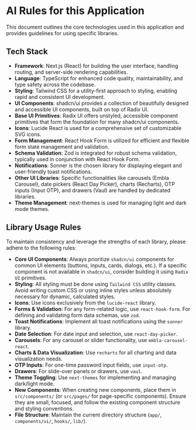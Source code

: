 # AI Rules for this Application

This document outlines the core technologies used in this application and provides guidelines for using specific libraries.

## Tech Stack

*   **Framework**: Next.js (React) for building the user interface, handling routing, and server-side rendering capabilities.
*   **Language**: TypeScript for enhanced code quality, maintainability, and type safety across the codebase.
*   **Styling**: Tailwind CSS for a utility-first approach to styling, enabling rapid and consistent UI development.
*   **UI Components**: shadcn/ui provides a collection of beautifully designed and accessible UI components, built on top of Radix UI.
*   **Base UI Primitives**: Radix UI offers unstyled, accessible component primitives that form the foundation for many shadcn/ui components.
*   **Icons**: Lucide React is used for a comprehensive set of customizable SVG icons.
*   **Form Management**: React Hook Form is utilized for efficient and flexible form state management and validation.
*   **Schema Validation**: Zod is integrated for robust schema validation, typically used in conjunction with React Hook Form.
*   **Notifications**: Sonner is the chosen library for displaying elegant and user-friendly toast notifications.
*   **Other UI Libraries**: Specific functionalities like carousels (Embla Carousel), date pickers (React Day Picker), charts (Recharts), OTP inputs (Input OTP), and drawers (Vaul) are handled by dedicated libraries.
*   **Theme Management**: next-themes is used for managing light and dark mode themes.

## Library Usage Rules

To maintain consistency and leverage the strengths of each library, please adhere to the following rules:

*   **Core UI Components**: Always prioritize `shadcn/ui` components for common UI elements (buttons, inputs, cards, dialogs, etc.). If a specific component is not available in `shadcn/ui`, consider building it using `Radix UI` primitives.
*   **Styling**: All styling must be done using `Tailwind CSS` utility classes. Avoid writing custom CSS or using inline styles unless absolutely necessary for dynamic, calculated styles.
*   **Icons**: Use icons exclusively from the `lucide-react` library.
*   **Forms & Validation**: For any form-related logic, use `react-hook-form`. For defining and validating form data schemas, use `zod`.
*   **Toast Notifications**: Implement all toast notifications using the `sonner` library.
*   **Date Selection**: For date input and selection, use `react-day-picker`.
*   **Carousels**: For any carousel or slider functionality, use `embla-carousel-react`.
*   **Charts & Data Visualization**: Use `recharts` for all charting and data visualization needs.
*   **OTP Inputs**: For one-time password input fields, use `input-otp`.
*   **Drawers**: For slide-over panels or drawers, use `vaul`.
*   **Theme Toggling**: Use `next-themes` for implementing and managing dark/light mode.
*   **New Components**: When creating new components, place them in `src/components/` (or `src/pages/` for page-specific components). Ensure they are small, focused, and follow the existing component structure and styling conventions.
*   **File Structure**: Maintain the current directory structure (`app/`, `components/ui/`, `hooks/`, `lib/`).